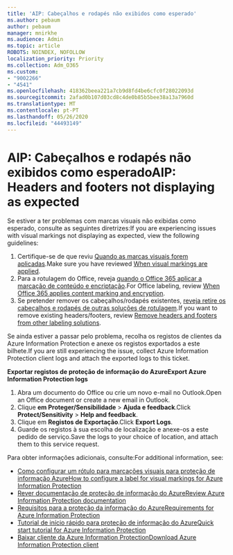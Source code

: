 ```yaml
---
title: 'AIP: Cabeçalhos e rodapés não exibidos como esperado'
ms.author: pebaum
author: pebaum
manager: mnirkhe
ms.audience: Admin
ms.topic: article
ROBOTS: NOINDEX, NOFOLLOW
localization_priority: Priority
ms.collection: Adm_O365
ms.custom:
- "9002266"
- "4541"
ms.openlocfilehash: 418362beea221a7cb9d8fd4be6cfc0f28022093d
ms.sourcegitcommit: 2afad0b107d03cd8c4de0b85b5bee38a13a7960d
ms.translationtype: MT
ms.contentlocale: pt-PT
ms.lasthandoff: 05/26/2020
ms.locfileid: "44493149"
---
```

# <a name="aip-headers-and-footers-not-displaying-as-expected"></a><span data-ttu-id="b2622-102">AIP: Cabeçalhos e rodapés não exibidos como esperado</span><span class="sxs-lookup"><span data-stu-id="b2622-102">AIP: Headers and footers not displaying as expected</span></span>

<span data-ttu-id="b2622-103">Se estiver a ter problemas com marcas visuais não exibidas como esperado, consulte as seguintes diretrizes:</span><span class="sxs-lookup"><span data-stu-id="b2622-103">If you are experiencing issues with visual markings not displaying as expected, view the following guidelines:</span></span>

1. <span data-ttu-id="b2622-104">Certifique-se de que reviu [Quando as marcas visuais forem aplicadas](https://docs.microsoft.com/azure/information-protection/configure-policy-markings#when-visual-markings-are-applied).</span><span class="sxs-lookup"><span data-stu-id="b2622-104">Make sure you have reviewed [When visual markings are applied](https://docs.microsoft.com/azure/information-protection/configure-policy-markings#when-visual-markings-are-applied).</span></span>
2. <span data-ttu-id="b2622-105">Para a rotulagem do Office, reveja [quando o Office 365 aplicar a marcação de conteúdo e encriptação](https://docs.microsoft.com/microsoft-365/compliance/sensitivity-labels-office-apps#when-office-apps-apply-content-marking-and-encryption).</span><span class="sxs-lookup"><span data-stu-id="b2622-105">For Office labeling, review [When Office 365 applies content marking and encryption](https://docs.microsoft.com/microsoft-365/compliance/sensitivity-labels-office-apps#when-office-apps-apply-content-marking-and-encryption).</span></span>
3. <span data-ttu-id="b2622-106">Se pretender remover os cabeçalhos/rodapés existentes, [reveja retire os cabeçalhos e rodapés de outras soluções de rotulagem](https://docs.microsoft.com/azure/information-protection/rms-client/client-admin-guide-customizations#remove-headers-and-footers-from-other-labeling-solutions).</span><span class="sxs-lookup"><span data-stu-id="b2622-106">If you want to remove existing headers/footers, review [Remove headers and footers from other labeling solutions](https://docs.microsoft.com/azure/information-protection/rms-client/client-admin-guide-customizations#remove-headers-and-footers-from-other-labeling-solutions).</span></span>

<span data-ttu-id="b2622-107">Se ainda estiver a passar pelo problema, recolha os registos de clientes da Azure Information Protection e anexe os registos exportados a este bilhete.</span><span class="sxs-lookup"><span data-stu-id="b2622-107">If you are still experiencing the issue, collect Azure Information Protection client logs and attach the exported logs to this ticket.</span></span>

<span data-ttu-id="b2622-108">**Exportar registos de proteção de informação do Azure**</span><span class="sxs-lookup"><span data-stu-id="b2622-108">**Export Azure Information Protection logs**</span></span>

1. <span data-ttu-id="b2622-109">Abra um documento do Office ou crie um novo e-mail no Outlook.</span><span class="sxs-lookup"><span data-stu-id="b2622-109">Open an Office document or create a new email in Outlook.</span></span>
2. <span data-ttu-id="b2622-110">Clique **em Proteger/Sensibilidade**  >  **Ajuda e feedback**.</span><span class="sxs-lookup"><span data-stu-id="b2622-110">Click **Protect/Sensitivity** > **Help and feedback**.</span></span>
3. <span data-ttu-id="b2622-111">Clique em **Registos de Exportação**.</span><span class="sxs-lookup"><span data-stu-id="b2622-111">Click **Export Logs**.</span></span>
4. <span data-ttu-id="b2622-112">Guarde os registos à sua escolha de localização e anexe-os a este pedido de serviço.</span><span class="sxs-lookup"><span data-stu-id="b2622-112">Save the logs to your choice of location, and attach them to this service request.</span></span>

<span data-ttu-id="b2622-113">Para obter informações adicionais, consulte:</span><span class="sxs-lookup"><span data-stu-id="b2622-113">For additional information, see:</span></span>

- [<span data-ttu-id="b2622-114">Como configurar um rótulo para marcações visuais para proteção de informação Azure</span><span class="sxs-lookup"><span data-stu-id="b2622-114">How to configure a label for visual markings for Azure Information Protection</span></span>](https://docs.microsoft.com/azure/information-protection/configure-policy-markings)
- [<span data-ttu-id="b2622-115">Rever documentação de proteção de informação do Azure</span><span class="sxs-lookup"><span data-stu-id="b2622-115">Review Azure Information Protection documentation</span></span>](https://docs.microsoft.com/azure/information-protection/what-is-information-protection)
- [<span data-ttu-id="b2622-116">Requisitos para a proteção da informação do Azure</span><span class="sxs-lookup"><span data-stu-id="b2622-116">Requirements for Azure Information Protection</span></span>](https://docs.microsoft.com/azure/information-protection/get-started/requirements)
- [<span data-ttu-id="b2622-117">Tutorial de início rápido para proteção de informação do Azure</span><span class="sxs-lookup"><span data-stu-id="b2622-117">Quick start tutorial for Azure Information Protection</span></span>](https://docs.microsoft.com/azure/information-protection/get-started/infoprotect-quick-start-tutorial)
- [<span data-ttu-id="b2622-118">Baixar cliente da Azure Information Protection</span><span class="sxs-lookup"><span data-stu-id="b2622-118">Download Azure Information Protection client</span></span>](https://www.microsoft.com/download/details.aspx?id=53018)
